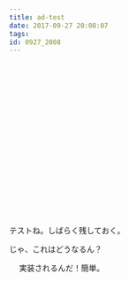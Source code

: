 ```yaml
---
title: ad-test
date: 2017-09-27 20:08:07
tags:
id: 0927_2008
---
```


<script async src="//pagead2.googlesyndication.com/pagead/js/adsbygoogle.js"></script>
<!-- 336 -->
<ins class="adsbygoogle"
     style="display:inline-block;width:336px;height:280px"
     data-ad-client="ca-pub-1326353612309906"
     data-ad-slot="3179233078"></ins>
<script>
(adsbygoogle = window.adsbygoogle || []).push({});
</script>

テストね。しばらく残しておく。

じゃ、これはどうなるん？　

<script type="text/javascript" src="https://static.mailerlite.com/data/webforms/128287/a1f5n1.js?v18"></script>

　
実装されるんだ！簡単。